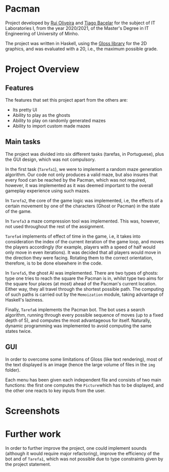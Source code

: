 
# Pacman
Project developed by  [Rui Oliveira](https://github.com/ruioliveira02) and [Tiago Bacelar](https://github.com/tiago-bacelar) for the subject of IT Laboratories I, from the year 2020/2021, of the Master's Degree in IT Engineering of University of Minho.

The project was written in Haskell, using the [Gloss library](https://hackage.haskell.org/package/gloss) for the 2D graphics, and was evaluated with a 20, i.e., the maximum possible grade.


# Project Overview
## Features

The features that set this project apart from the others are:

- Its pretty UI
- Ability to play as the ghosts
- Ability to play on randomly generated mazes
- Ability to import custom made mazes


## Main tasks
The project was divided into six different tasks (tarefas, in Portuguese), plus the GUI design, which was not compulsory. 

In the first task (`Tarefa1`), we were to implement a random maze generation algorithm. Our code not only produces a valid maze, but also insures that every food can be reached by the Pacman, which was not required, however, it was implemented as it was deemed important to the overall gameplay experience using such mazes.

In `Tarefa2`, the core of the game logic was implemented, i.e, the effects of a certain movement by one of the characters (Ghost or Pacman) in the state of the game.

In `Tarefa3` a maze compression tool was implemented. This was, however, not used throughout the rest of the assignment.

`Tarefa4` implements of effect of time in the game, i.e, it takes into consideration the index of the current iteration of the game loop, and moves the players accordingly (for example, players with a speed of half would only move in even iterations). It was decided that all players would move in the direction they were facing. Rotating them to the correct orientation, therefore, is to be done elsewhere in the code.

In `Tarefa5`, the ghost AI was implemented. There are two types of ghosts: type one tries to reach the square the Pacman is in, whilst type two aims for the square four places (at most) ahead of the Pacman's current location. Either way, they all travel through the shortest possible path. The computing of such paths is carried out by the `Memoization` module, taking advantage of Haskell's laziness.

Finally, `Tarefa6` implements the Pacman bot. The bot uses a search algorithm, running through every possible sequence of moves (up to a fixed depth of 5), and computes the most advantageous for itself. Naturally, dynamic programming was implemented to avoid computing the same states twice.

## GUI
In order to overcome some limitations of Gloss (like text rendering), most of the text displayed is an image (hence the large volume of files in the `img` folder).

Each menu has been given each independent file and consists of two main functions: the first one computes the `Picture`which has to be displayed, and the other one reacts to key inputs from the user.

# Screenshots

# Further work

In order to further improve the project, one could implement sounds (although it would require major refactoring), improve the efficiency of the bot and of `Tarefa1`, which was not possible due to type constraints given by the project statement.

